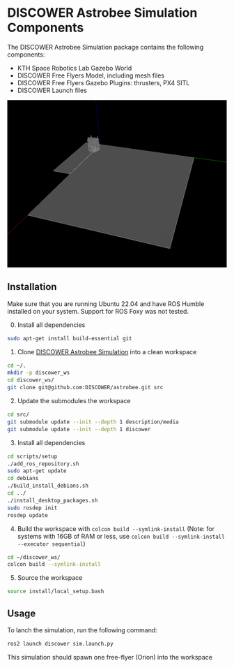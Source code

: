 # DISCOWER Astrobee Simulation Components
The DISCOWER Astrobee Simulation package contains the following components:
* KTH Space Robotics Lab Gazebo World
* DISCOWER Free Flyers Model, including mesh files
* DISCOWER Free Flyers Gazebo Plugins: thrusters, PX4 SITL
* DISCOWER Launch files

![DISCOWER Astrobee Simulation](https://github.com/DISCOWER/discower_asim/blob/main/discower/doc/images/simulator.png)

## Installation
Make sure that you are running Ubuntu 22.04 and have ROS Humble installed on your system. Support for ROS Foxy was not tested.

0. Install all dependencies
```bash
sudo apt-get install build-essential git
```

1. Clone [DISCOWER Astrobee Simulation](https://github.com/DISCOWER/astrobee) into a clean workspace
```bash
cd ~/.
mkdir -p discower_ws
cd discower_ws/
git clone git@github.com:DISCOWER/astrobee.git src
```

2. Update the submodules the workspace
```bash
cd src/
git submodule update --init --depth 1 description/media
git submodule update --init --depth 1 discower
```

3. Install all dependencies
```bash
cd scripts/setup
./add_ros_repository.sh
sudo apt-get update
cd debians
./build_install_debians.sh
cd ../
./install_desktop_packages.sh
sudo rosdep init
rosdep update
```

4. Build the workspace with `colcon build --symlink-install` (Note: for systems with 16GB of RAM or less, use `colcon build --symlink-install --executor sequential`)
```bash
cd ~/discower_ws/
colcon build --symlink-install
```

5. Source the workspace
```bash
source install/local_setup.bash
```

## Usage
To lanch the simulation, run the following command:
```bash
ros2 launch discower sim.launch.py
```

This simulation should spawn one free-flyer (Orion) into the workspace
